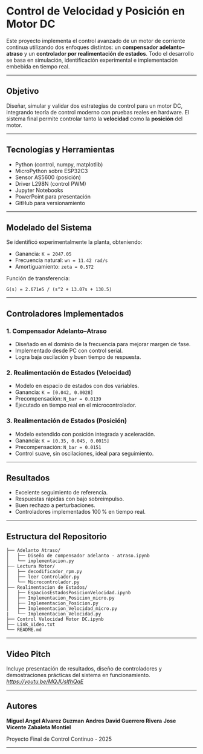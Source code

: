 
#  Control de Velocidad y Posición en Motor DC

Este proyecto implementa el control avanzado de un motor de corriente continua utilizando dos enfoques distintos: un **compensador adelanto–atraso** y un **controlador por realimentación de estados**. Todo el desarrollo se basa en simulación, identificación experimental e implementación embebida en tiempo real.

---

##  Objetivo

Diseñar, simular y validar dos estrategias de control para un motor DC, integrando teoría de control moderno con pruebas reales en hardware. El sistema final permite controlar tanto la **velocidad** como la **posición** del motor.

---

##  Tecnologías y Herramientas

- Python (control, numpy, matplotlib)
- MicroPython sobre ESP32C3
- Sensor AS5600 (posición)
- Driver L298N (control PWM)
- Jupyter Notebooks
- PowerPoint para presentación
- GitHub para versionamiento

---

##  Modelado del Sistema

Se identificó experimentalmente la planta, obteniendo:

- Ganancia: `K = 2047.05`
- Frecuencia natural: `wn = 11.42 rad/s`
- Amortiguamiento: `zeta = 0.572`

Función de transferencia:

```
G(s) = 2.671e5 / (s^2 + 13.07s + 130.5)
```

---

##  Controladores Implementados

### 1. Compensador Adelanto–Atraso
- Diseñado en el dominio de la frecuencia para mejorar margen de fase.
- Implementado desde PC con control serial.
- Logra baja oscilación y buen tiempo de respuesta.

### 2. Realimentación de Estados (Velocidad)
- Modelo en espacio de estados con dos variables.
- Ganancia: `K = [0.042, 0.0028]`
- Precompensación: `N_bar = 0.0139`
- Ejecutado en tiempo real en el microcontrolador.

### 3. Realimentación de Estados (Posición)
- Modelo extendido con posición integrada y aceleración.
- Ganancia: `K = [0.35, 0.045, 0.0015]`
- Precompensación: `N_bar = 0.0151`
- Control suave, sin oscilaciones, ideal para seguimiento.

---

##  Resultados

- Excelente seguimiento de referencia.
- Respuestas rápidas con bajo sobreimpulso.
- Buen rechazo a perturbaciones.
- Controladores implementados 100 % en tiempo real.

---

##  Estructura del Repositorio

```
├── Adelanto Atraso/
│   ├── Diseño de compensador adelanto - atraso.ipynb
│   └── implementacion.py
├── Lectura Motor/
│   ├── decodificador_rpm.py
│   ├── leer Controlador.py
│   └── Microcontrolador.py
├── Realimentacion de Estados/
│   ├── EspaciosEstadosPosicionVelocidad.ipynb
│   ├── Implementacion_Posicion_micro.py
│   ├── Implementacion_Posicion.py
│   ├── Implementacion_Velocidad_micro.py
|   └── Implementacion_Velocidad.py
├── Control Velocidad Motor DC.ipynb
├── Link_Video.txt
└── README.md
```

---

##  Video Pitch

Incluye presentación de resultados, diseño de controladores y demostraciones prácticas del sistema en funcionamiento. *https://youtu.be/MQJUslfhQaE*

---

##  Autores

**Miguel Angel Alvarez Guzman**
**Andres David Guerrero Rivera**
**Jose Vicente Zabaleta Montiel**

Proyecto Final de Control Continuo - 2025

---
